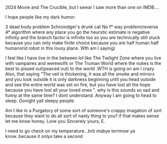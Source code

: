 2024 Movie and The Crucible,
but I swear I saw more than one on IMDB....

I hope people like my dark humor:

3 dead body problem
Schroindger's drunk cat
No f* way problem(reverse A* algorithm where any place you go the heurstic estimate is negative infinity and the branch factor is infinite too so you are technically still stuck because you can only make finite choice because you are half human half humanorid robot in this lousy place. Wth am I saying)

I feel like I have live in the between lol like The Twilight Zone where you live with vampaires and werewolfs or The Truman World where the nukes is the best to pissed out(peaced out) to the world .WTH is going on am i crazy
Also, that saying "The veil is thickening, it was all the smoke and mirrors and you look outside it is only darkness beginning until you head outside and see the entire world was set on fire, but you have lost all the hope because you have lost all your loved ones ". why is this sounds so sad and funny at the same time? I dont understand. Anyway I am going to head to sleep. Gonight yall sleepy people.

Am I like in a Purgatory of some sort of someone's crappy imagation of sort because they want to do all sort of nasty thing to you? if that makes sense let me know honey. Love you Sincerely yours, E.

I need to go check on my temperature...brb mabye torrmow ya know..because it onlys take a second
